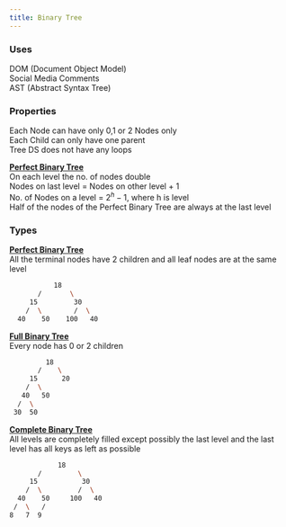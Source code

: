 ```yaml
---
title: Binary Tree
---
```


### Uses

DOM (Document Object Model)  
Social Media Comments  
AST (Abstract Syntax Tree)

### Properties

Each Node can have only 0,1 or 2 Nodes only  
Each Child can only have one parent  
Tree DS does not have any loops

**<u>Perfect Binary Tree</u>**  
On each level the no. of nodes double  
Nodes on last level = Nodes on other level + 1  
No. of Nodes on a level = $2^h - 1$, where h is level  
Half of the nodes of the Perfect Binary Tree are always at the last level

### Types

**<u>Perfect Binary Tree</u>**  
All the terminal nodes have 2 children and all leaf nodes are at the same level

````bash
           18
       /       \  
     15         30  
    /  \        /  \
  40    50    100   40
````

**<u>Full Binary Tree</u>**  
Every node has 0 or 2 children

````bash
         18
       /    \   
     15      20    
    /  \       
   40   50   
  /  \
 30  50
````

**<u>Complete Binary Tree</u>**  
All levels are completely filled except possibly the last level and the last level has all keys as left as possible

````bash
            18
       /         \  
     15           30  
    /  \         /  \
  40    50     100   40
 /  \   /
8   7  9 
````